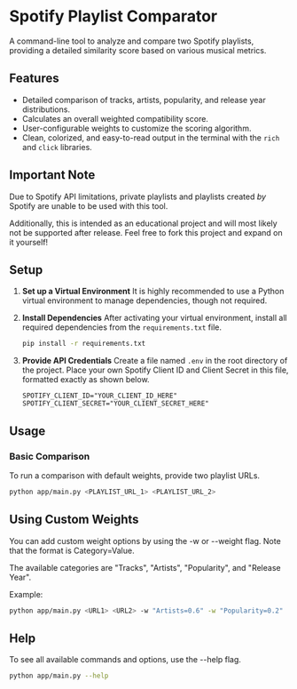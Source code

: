 # Spotify Playlist Comparator

A command-line tool to analyze and compare two Spotify playlists, providing a detailed similarity score based on various musical metrics.

## Features

* Detailed comparison of tracks, artists, popularity, and release year distributions.
* Calculates an overall weighted compatibility score.
* User-configurable weights to customize the scoring algorithm.
* Clean, colorized, and easy-to-read output in the terminal with the `rich` and `click` libraries.

## Important Note

Due to Spotify API limitations, private playlists and playlists created *by* Spotify are unable to be used with this tool.

Additionally, this is intended as an educational project and will most likely not be supported after release. Feel free to fork this project and expand on it yourself!

## Setup

1.  **Set up a Virtual Environment** It is highly recommended to use a Python virtual environment to manage dependencies, though not required.

2.  **Install Dependencies** After activating your virtual environment, install all required dependencies from the `requirements.txt` file.
    ```bash
    pip install -r requirements.txt
    ```

3.  **Provide API Credentials** Create a file named `.env` in the root directory of the project. Place your own Spotify Client ID and Client Secret in this file, formatted exactly as shown below.
    ```
    SPOTIFY_CLIENT_ID="YOUR_CLIENT_ID_HERE"
    SPOTIFY_CLIENT_SECRET="YOUR_CLIENT_SECRET_HERE"
    ```

## Usage

### Basic Comparison
To run a comparison with default weights, provide two playlist URLs.

```bash
python app/main.py <PLAYLIST_URL_1> <PLAYLIST_URL_2>
```

## Using Custom Weights

You can add custom weight options by using the -w or --weight flag. Note that the format is Category=Value.

The available categories are "Tracks", "Artists", "Popularity", and "Release Year".

Example:
```bash
python app/main.py <URL1> <URL2> -w "Artists=0.6" -w "Popularity=0.2"
```

## Help

To see all available commands and options, use the --help flag.
```bash
python app/main.py --help
```